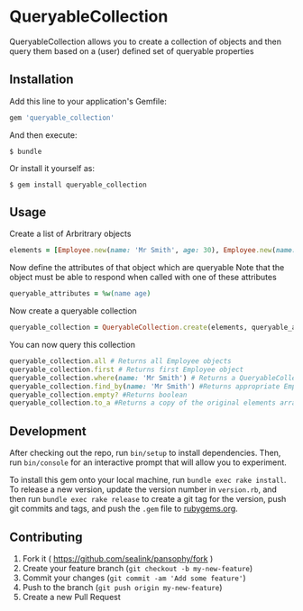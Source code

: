 # QueryableCollection

QueryableCollection allows you to create a collection of objects and then query them based on a (user) defined set of queryable properties

## Installation

Add this line to your application's Gemfile:

```ruby
gem 'queryable_collection'
```

And then execute:

    $ bundle

Or install it yourself as:

    $ gem install queryable_collection

## Usage

Create a list of Arbritrary objects

```ruby
elements = [Employee.new(name: 'Mr Smith', age: 30), Employee.new(name: 'Mrs Wilson ', age: 45)]
```

Now define the attributes of that object which are queryable
Note that the object must be able to respond when called with one of these attributes

```ruby
queryable_attributes = %w(name age)
```

Now create a queryable collection

```ruby
queryable_collection = QueryableCollection.create(elements, queryable_attributes)
```

You can now query this collection

```ruby
queryable_collection.all # Returns all Employee objects
queryable_collection.first # Returns first Employee object
queryable_collection.where(name: 'Mr Smith') # Returns a QueryableCollection corresponding with the elements that meet the search criteria
queryable_collection.find_by(name: 'Mr Smith') #Returns appropriate Employee object
queryable_collection.empty? #Returns boolean
queryable_collection.to_a #Returns a copy of the original elements array
```

## Development

After checking out the repo, run `bin/setup` to install dependencies. Then, run `bin/console` for an interactive prompt that will allow you to experiment.

To install this gem onto your local machine, run `bundle exec rake install`. To release a new version, update the version number in `version.rb`, and then run `bundle exec rake release` to create a git tag for the version, push git commits and tags, and push the `.gem` file to [rubygems.org](https://rubygems.org).

## Contributing

1. Fork it ( https://github.com/sealink/pansophy/fork )
2. Create your feature branch (`git checkout -b my-new-feature`)
3. Commit your changes (`git commit -am 'Add some feature'`)
4. Push to the branch (`git push origin my-new-feature`)
5. Create a new Pull Request
